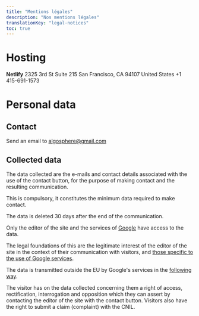 ```yaml
---
title: "Mentions légales"
description: "Nos mentions légales"
translationKey: "legal-notices"
toc: true
---
```


# Hosting
**Netlify**
2325 3rd St Suite 215
San Francisco, CA 94107
United States
+1 415-691-1573

# Personal data
## Contact
Send an email to <a href="mailto:algosphere@gmail.com" class="no-external-icon">algosphere@gmail.com</a>

## Collected data
The data collected are the e-mails and contact details associated with the use of the contact button, for the purpose of making contact and the resulting communication.

This is compulsory, it constitutes the minimum data required to make contact.

The data is deleted 30 days after the end of the communication.

Only the editor of the site and the services of [Google](https://about.google/) have access to the data.

The legal foundations of this are the legitimate interest of the editor of the site in the context of their communication with visitors, and [those specific to the use of Google services](https://policies.google.com/privacy).

The data is transmitted outside the EU by Google's services in the [following way](https://policies.google.com/privacy/frameworks).

The visitor has on the data collected concerning them a right of access, rectification, interrogation and opposition which they can assert by contacting the editor of the site with the contact button. Visitors also have the right to submit a claim (complaint) with the CNIL.
